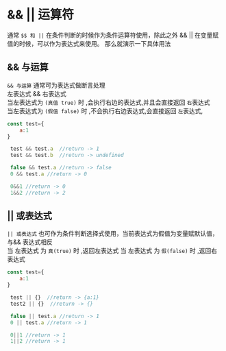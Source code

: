 # && || 运算符
通常 ` $$ 和 || ` 在条件判断的时候作为条件运算符使用，除此之外 && || 在变量赋值的时候，可以作为表达式来使用。
那么就演示一下具体用法

## && 与运算

`&& 与运算` 通常可为表达式做断言处理  
     左表达式 && 右表达式  
当左表达式为 `(真值 true)` 时 ,会执行右边的表达式,并且会直接返回 ` 右 `表达式  
当左表达式为 `(假值 false)` 时 ,不会执行右边表达式,会直接返回 ` 左 `表达式,

```javascript
const test={
    a:1
}

 test && test.a  //return -> 1
 test && test.b  //return -> undefined

 false && test.a //return -> false
 0 && test.a //return -> 0

 0&&1 //return -> 0
 1&&2 //return -> 2

```

## || 或表达式

`|| 或表达式` 也可作为条件判断选择式使用，当前表达式为假值为变量赋默认值，与&& 表达式相反  
当 左表达式 为 `真(true)` 时 ,返回左表达式
当 左表达式 为 `假(false)` 时 ,返回右表达式


```javascript
const test={
    a:1
}

 test || {}  //return -> {a:1}
 test2 || {}  //return -> {}

 false || test.a //return -> 1
 0 || test.a //return -> 1

 0||1 //return -> 1
 1||2 //return -> 1

```

